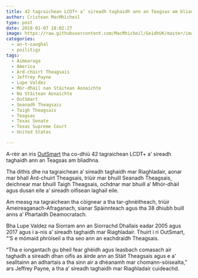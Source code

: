 ```yaml
---
title: 42 tagraichean LCDT+ a’ sireadh taghaidh ann an Teagsas am bliadhna
author: Crìstean MacMhìcheil
type: post
date: 2018-01-07 18:02:27
image: https://raw.githubusercontent.com/MacMhicheil/GeidhUK/master/images/.jpg
categories:
  - an-t-saoghal
  - poilitigs
tags:
  - Aimearaga
  - America
  - Àrd-chùirt Theagsais
  - Jeffrey Payne
  - Lupe Valdez
  - Mór-dhàil nan Stàitean Aonaichte
  - Na Stàitean Aonaichte
  - OutSmart
  - Seanadh Theagsais
  - Taigh Theagsais
  - Teagsas
  - Texas Senate
  - Texas Supreme Court
  - United States

---
```

A-rèir an iris [OutSmart][1] tha co-dhiù 42 tagraichean LCDT+ a&#8217; sireadh taghaidh ann an Teagsas am bliadhna.

<!--more-->

Tha dithis dhe na tagraichean a&#8217; sireadh taghaidh mar Riaghladair, aonar mar bhall Àrd-chuirt Theagsais, triùir mar bhuill Seanadh Theagsais, deichnear mar bhuill Taigh Theagsais, ochdnar mar bhuill a&#8217; Mhór-dhàil agus dusan eile a&#8217; sireadh oifisean laghail eile.

Am measg na tagraichean tha còignear a tha tar-ghnèitheach, triùir Ameireaganach-Afraganach, sianar Spàinnteach agus tha 38 dhiubh buill anns a’ Phartaidh Deamocratach.

Bha Lupe Valdez na Siorram ann an Siorrachd Dhallais eadar 2005 agus 2017 agus i a-nis a&#8217; sireadh taghaidh mar Riaghladair. Thuirt i ri OutSmart, &#8220;&#8216;S e mòmaid phròiseil a tha seo ann an eachdraidh Theagsais.

&#8220;Tha e iongantach gu bheil fear ghèidh agus leasbach comasach air taghadh a sireadh dhan oifis as àirde ann an Stàit Theagsais agus e a&#8217; sealltainn an adhartais a tha sinn air a dhèanamh mar chomann-sòisealta,&#8221; ars Jeffrey Payne, a tha a&#8217; sireadh taghaidh mar Riaghladair cuideachd.

 [1]: http://www.outsmartmagazine.com/
